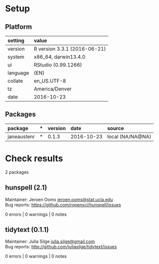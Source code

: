 # Setup

## Platform

|setting  |value                        |
|:--------|:----------------------------|
|version  |R version 3.3.1 (2016-06-21) |
|system   |x86_64, darwin13.4.0         |
|ui       |RStudio (0.99.1266)          |
|language |(EN)                         |
|collate  |en_US.UTF-8                  |
|tz       |America/Denver               |
|date     |2016-10-23                   |

## Packages

|package     |*  |version |date       |source           |
|:-----------|:--|:-------|:----------|:----------------|
|janeaustenr |*  |0.1.3   |2016-10-23 |local (NA/NA@NA) |

# Check results
2 packages

## hunspell (2.1)
Maintainer: Jeroen Ooms <jeroen.ooms@stat.ucla.edu>  
Bug reports: https://github.com/ropensci/hunspell/issues

0 errors | 0 warnings | 0 notes

## tidytext (0.1.1)
Maintainer: Julia Silge <julia.silge@gmail.com>  
Bug reports: http://github.com/juliasilge/tidytext/issues

0 errors | 0 warnings | 0 notes


